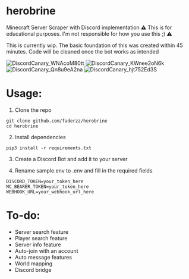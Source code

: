 # herobrine
Minecraft Server Scraper with Discord implementation
⚠ This is for educational purposes. I'm not responsible for how you use this ;) ⚠

This is currently wip. The basic foundation of this was created within 45 minutes. Code will be cleaned once the bot works as intended

![DiscordCanary_WNAcoM80tt](https://github.com/faderzz/herobrine/assets/58748338/d64417b5-d142-4166-9ba8-eb55d87d00f8)
![DiscordCanary_KWnee2oN6k](https://github.com/faderzz/herobrine/assets/58748338/d36aa494-dade-41da-9e7b-e458094246a1)
![DiscordCanary_Qn8u9eA2na](https://github.com/faderzz/herobrine/assets/58748338/b9c5f092-7748-4cfc-a5d5-dd03ae14cfb0)
![DiscordCanary_hjt752Ed3S](https://github.com/faderzz/herobrine/assets/58748338/cb77cde7-db1c-4716-bd4a-4ec20a18af3a)

# Usage:

1. Clone the repo

```
git clone github.com/faderzz/herobrine
cd herobrine
```

2. Install dependencies

```
pip3 install -r requirements.txt
```

3. Create a Discord Bot and add it to your server

4. Rename sample.env to .env and fill in the required fields
```env
DISCORD_TOKEN=your_token_here
MC_BEARER_TOKEN=your_token_here
WEBHOOK_URL=your_webhook_url_here
```

# To-do:
- Server search feature
- Player search feature
- Server info feature
- Auto-join with an account
- Auto message features
- World mapping
- Discord bridge
